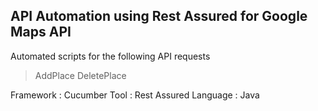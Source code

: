 API Automation using Rest Assured for Google Maps API
------------------------------------------------------
Automated scripts for the following API requests
 > AddPlace
 > DeletePlace
 
Framework : Cucumber
Tool      : Rest Assured
Language  : Java
